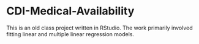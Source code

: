 # CDI-Medical-Availability
This is an old class project written in RStudio. The work primarily involved fitting linear and multiple linear regression models.
